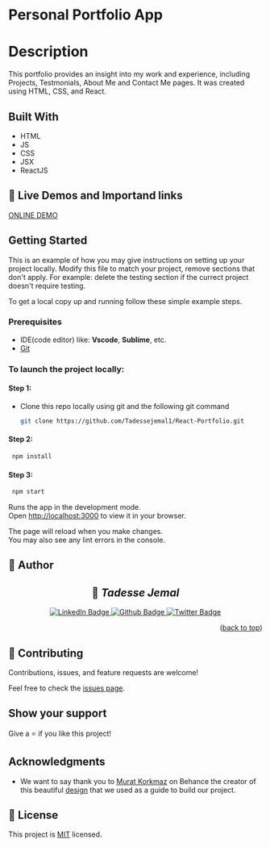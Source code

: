# Personal Portfolio App

# Description

This portfolio provides an insight into my work and experience, including Projects, Testmonials, About Me and Contact Me pages. It was created using HTML, CSS, and React.

## Built With

- HTML
- JS
- CSS
- JSX
- ReactJS

<!-- LIVE DEMO -->

## 🚀 Live Demos and Importand links <a name="live-demo"></a>

[ONLINE DEMO](https://feature-update-components--chic-queijadas-ff68a1.netlify.app/)

## Getting Started

This is an example of how you may give instructions on setting up your project locally. Modify this file to match your project, remove sections that don't apply. For example: delete the testing section if the currect project doesn't require testing.

To get a local copy up and running follow these simple example steps.

### Prerequisites

- IDE(code editor) like: **Vscode**, **Sublime**, etc.
- [Git](https://www.linode.com/docs/guides/how-to-install-git-on-linux-mac-and-windows/)

### To launch the project locally:

#### Step 1:

- Clone this repo locally using git and the following git command

  ```sh
  git clone https://github.com/Tadessejemal1/React-Portfolio.git
  ```

#### Step 2:

```sh
 npm install
```

#### Step 3:

```sh
 npm start
```

Runs the app in the development mode.\
Open [http://localhost:3000](http://localhost:3000) to view it in your browser.

The page will reload when you make changes.\
You may also see any lint errors in the console.

<!-- AUTHORS -->

## 👥 Author <a name="author"></a>

<div id="badges"align="center">

## 👤 _Tadesse Jemal_

</div>
<div id="badges"align="center">
  <a href="https://www.linkedin.com/in/tadesse-jemal-7b7058204/">
    <img src="https://img.shields.io/badge/LinkedIn-blue?style=for-the-badge&logo=linkedin&logoColor=white" alt="LinkedIn Badge"/>
  </a>
  <a href="https://github.com/Tadessejemal1/Tadessejemal1">
    <img src="https://img.shields.io/badge/github-black?style=for-the-badge&logo=github&logoColor=white" alt="Github Badge"/>
  </a>
  <a href="https://twitter.com/TadesseJemal2">
    <img src="https://img.shields.io/badge/Twitter-blue?style=for-the-badge&logo=twitter&logoColor=white" alt="Twitter Badge"/>
  </a>
</div>

<p align="right">(<a href="#readme-top">back to top</a>)</p>

## 🤝 Contributing

Contributions, issues, and feature requests are welcome!

Feel free to check the [issues page](../../issues/).

## Show your support

Give a ⭐️ if you like this project!

## Acknowledgments

- We want to say thank you to [Murat Korkmaz](https://www.behance.net/muratk) on Behance the creator of this beautiful [design](https://www.behance.net/gallery/26425031/Vespa-Responsive-Redesign) that we used as a guide to build our project.

## 📝 License

This project is [MIT](./MIT.md) licensed.

